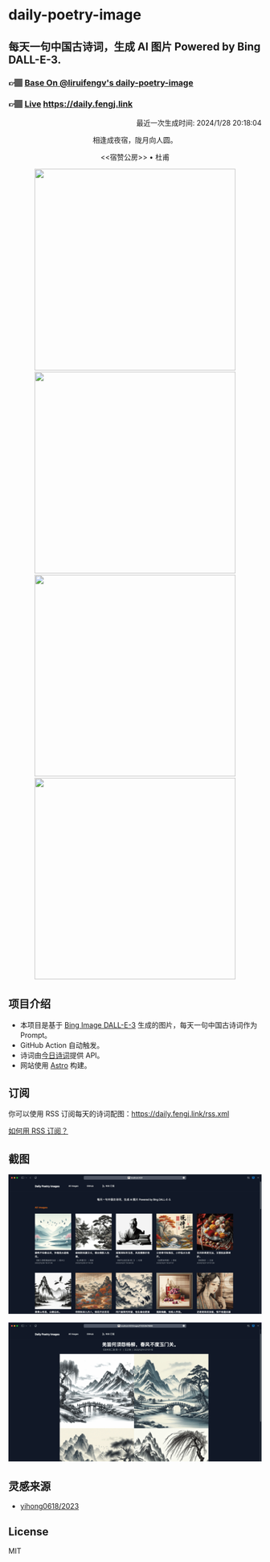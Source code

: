 
# daily-poetry-image

## 每天一句中国古诗词，生成 AI 图片 Powered by Bing DALL-E-3.

### 👉🏽 [Base On @liruifengv's daily-poetry-image](https://github.com/liruifengv/daily-poetry-image)

### 👉🏽 [Live](https://daily.fengj.link) https://daily.fengj.link

<p align="right">
  最近一次生成时间: 2024/1/28 20:18:04
</p>
<p align="center">
相逢成夜宿，陇月向人圆。
</p>
<p align="center">
<<宿赞公房>> • 杜甫
</p>
<p align="center">
<img src="https://tse3.mm.bing.net/th/id/OIG.C11z0vI6976xn_y.h2Vw" height="400" width="400" />
<img src="https://tse4.mm.bing.net/th/id/OIG.psfF6p8aAHwSYn7npBzM" height="400" width="400" />
<img src="https://tse3.mm.bing.net/th/id/OIG.y4la8LldsQKtcBdyXn5g" height="400" width="400" />
<img src="https://tse4.mm.bing.net/th/id/OIG.2_JzrJAZPBQU0e5xdMdy" height="400" width="400" />
</p>

## 项目介绍

-   本项目是基于 [Bing Image DALL-E-3](https://www.bing.com/images/create) 生成的图片，每天一句中国古诗词作为 Prompt。
-   GitHub Action 自动触发。
-   诗词由[今日诗词](https://www.jinrishici.com/)提供 API。
-   网站使用 [Astro](https://astro.build) 构建。

## 订阅

你可以使用 RSS 订阅每天的诗词配图：https://daily.fengj.link/rss.xml

[如何用 RSS 订阅？](https://zhuanlan.zhihu.com/p/55026716)

## 截图

![图片列表](./screenshots/Snipaste_2023-12-28_21-00-26.png)

![图片详情](./screenshots/Snipaste_2023-12-28_21-00-53.png)

## 灵感来源

-   [yihong0618/2023](https://github.com/yihong0618/2023)

## License

MIT
